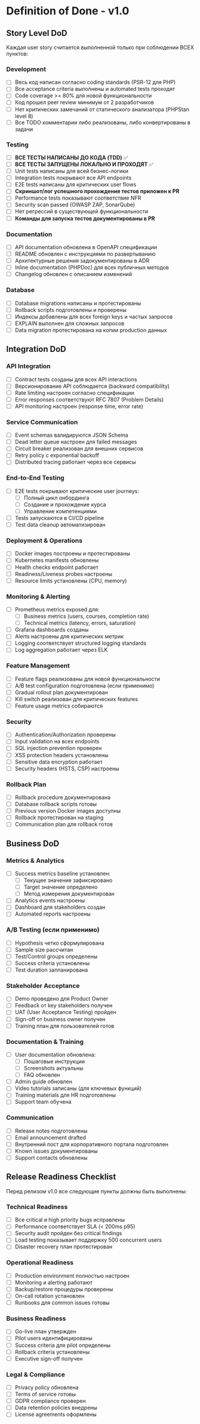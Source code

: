 # Definition of Done - v1.0

## Story Level DoD

Каждая user story считается выполненной только при соблюдении ВСЕХ пунктов:

### Development
- [ ] Весь код написан согласно coding standards (PSR-12 для PHP)
- [ ] Все acceptance criteria выполнены и automated tests проходят
- [ ] Code coverage >= 80% для новой функциональности
- [ ] Код прошел peer review минимум от 2 разработчиков
- [ ] Нет критических замечаний от статического анализатора (PHPStan level 8)
- [ ] Все TODO комментарии либо реализованы, либо конвертированы в задачи

### Testing
- [ ] **ВСЕ ТЕСТЫ НАПИСАНЫ ДО КОДА (TDD)** ✅
- [ ] **ВСЕ ТЕСТЫ ЗАПУЩЕНЫ ЛОКАЛЬНО И ПРОХОДЯТ** ✅
- [ ] Unit tests написаны для всей бизнес-логики
- [ ] Integration tests покрывают все API endpoints
- [ ] E2E tests написаны для критических user flows
- [ ] **Скриншот/лог успешного прохождения тестов приложен к PR**
- [ ] Performance tests показывают соответствие NFR
- [ ] Security scan passed (OWASP ZAP, SonarQube)
- [ ] Нет регрессий в существующей функциональности
- [ ] **Команды для запуска тестов документированы в PR**

### Documentation
- [ ] API documentation обновлена в OpenAPI спецификации
- [ ] README обновлен с инструкциями по развертыванию
- [ ] Архитектурные решения задокументированы в ADR
- [ ] Inline documentation (PHPDoc) для всех публичных методов
- [ ] Changelog обновлен с описанием изменений

### Database
- [ ] Database migrations написаны и протестированы
- [ ] Rollback scripts подготовлены и проверены
- [ ] Индексы добавлены для всех foreign keys и частых запросов
- [ ] EXPLAIN выполнен для сложных запросов
- [ ] Data migration протестирована на копии production данных

## Integration DoD

### API Integration
- [ ] Contract tests созданы для всех API interactions
- [ ] Версионирование API соблюдается (backward compatibility)
- [ ] Rate limiting настроен согласно спецификации
- [ ] Error responses соответствуют RFC 7807 (Problem Details)
- [ ] API monitoring настроен (response time, error rate)

### Service Communication
- [ ] Event schemas валидируются JSON Schema
- [ ] Dead letter queue настроен для failed messages
- [ ] Circuit breaker реализован для внешних сервисов
- [ ] Retry policy с exponential backoff
- [ ] Distributed tracing работает через все сервисы

### End-to-End Testing
- [ ] E2E tests покрывают критические user journeys:
  - [ ] Полный цикл онбординга
  - [ ] Создание и прохождение курса
  - [ ] Управление компетенциями
- [ ] Tests запускаются в CI/CD pipeline
- [ ] Test data cleanup автоматизирован

### Deployment & Operations
- [ ] Docker images построены и протестированы
- [ ] Kubernetes manifests обновлены
- [ ] Health checks endpoint работает
- [ ] Readiness/Liveness probes настроены
- [ ] Resource limits установлены (CPU, memory)

### Monitoring & Alerting
- [ ] Prometheus metrics exposed для:
  - [ ] Business metrics (users, courses, completion rate)
  - [ ] Technical metrics (latency, errors, saturation)
- [ ] Grafana dashboards созданы
- [ ] Alerts настроены для критических метрик
- [ ] Logging соответствует structured logging standards
- [ ] Log aggregation работает через ELK

### Feature Management
- [ ] Feature flags реализованы для новой функциональности
- [ ] A/B test configuration подготовлена (если применимо)
- [ ] Gradual rollout plan документирован
- [ ] Kill switch реализован для критических features
- [ ] Feature usage metrics собираются

### Security
- [ ] Authentication/Authorization проверены
- [ ] Input validation на всех endpoints
- [ ] SQL injection prevention проверен
- [ ] XSS protection headers установлены
- [ ] Sensitive data encryption работает
- [ ] Security headers (HSTS, CSP) настроены

### Rollback Plan
- [ ] Rollback procedure документирована
- [ ] Database rollback scripts готовы
- [ ] Previous version Docker images доступны
- [ ] Rollback протестирован на staging
- [ ] Communication plan для rollback готов

## Business DoD

### Metrics & Analytics
- [ ] Success metrics baseline установлен:
  - [ ] Текущее значение зафиксировано
  - [ ] Target значение определено
  - [ ] Метод измерения документирован
- [ ] Analytics events настроены
- [ ] Dashboard для stakeholders создан
- [ ] Automated reports настроены

### A/B Testing (если применимо)
- [ ] Hypothesis четко сформулирована
- [ ] Sample size рассчитан
- [ ] Test/Control groups определены
- [ ] Success criteria установлены
- [ ] Test duration запланирована

### Stakeholder Acceptance
- [ ] Demo проведено для Product Owner
- [ ] Feedback от key stakeholders получен
- [ ] UAT (User Acceptance Testing) пройден
- [ ] Sign-off от business owner получен
- [ ] Training план для пользователей готов

### Documentation & Training
- [ ] User documentation обновлена:
  - [ ] Пошаговые инструкции
  - [ ] Screenshots актуальны
  - [ ] FAQ обновлен
- [ ] Admin guide обновлен
- [ ] Video tutorials записаны (для ключевых функций)
- [ ] Training materials для HR подготовлены
- [ ] Support team обучена

### Communication
- [ ] Release notes подготовлены
- [ ] Email announcement drafted
- [ ] Внутренний пост для корпоративного портала подготовлен
- [ ] Known issues документированы
- [ ] Support contacts обновлены

## Release Readiness Checklist

Перед релизом v1.0 все следующие пункты должны быть выполнены:

### Technical Readiness
- [ ] Все critical и high priority bugs исправлены
- [ ] Performance соответствует SLA (< 200ms p95)
- [ ] Security audit пройден без critical findings
- [ ] Load testing показывает поддержку 500 concurrent users
- [ ] Disaster recovery план протестирован

### Operational Readiness
- [ ] Production environment полностью настроен
- [ ] Monitoring и alerting работают
- [ ] Backup/restore процедуры проверены
- [ ] On-call rotation установлен
- [ ] Runbooks для common issues готовы

### Business Readiness
- [ ] Go-live план утвержден
- [ ] Pilot users идентифицированы
- [ ] Success criteria для pilot определены
- [ ] Rollback criteria установлены
- [ ] Executive sign-off получен

### Legal & Compliance
- [ ] Privacy policy обновлена
- [ ] Terms of service готовы
- [ ] GDPR compliance проверен
- [ ] Data retention policies внедрены
- [ ] License agreements оформлены 